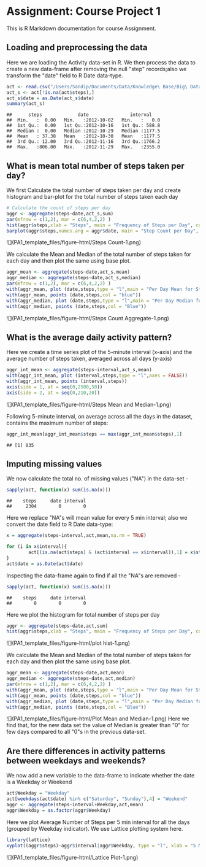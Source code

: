 Assignment: Course Project 1
============================

This is R Markdown documentation for course Assignment.

## Loading and preprocessing the data

Here we are loading the Activity data-set in R. We then process the data to create a new data-frame after removing the null "step" records;also we transform the "date" field to R Date data-type.


```r
act <- read.csv("/Users/Sandip/Documents/Data/Knowledge\ Base/Big\ Data/R\ Programming/Assignment_Data/activity.csv", header = TRUE, na.strings = "NA")
act_s <- act[!is.na(act$steps),]
act_s$date = as.Date(act_s$date)
summary(act_s)
```

```
##      steps             date               interval     
##  Min.   :  0.00   Min.   :2012-10-02   Min.   :   0.0  
##  1st Qu.:  0.00   1st Qu.:2012-10-16   1st Qu.: 588.8  
##  Median :  0.00   Median :2012-10-29   Median :1177.5  
##  Mean   : 37.38   Mean   :2012-10-30   Mean   :1177.5  
##  3rd Qu.: 12.00   3rd Qu.:2012-11-16   3rd Qu.:1766.2  
##  Max.   :806.00   Max.   :2012-11-29   Max.   :2355.0
```

## What is mean total number of steps taken per day?


We first Calculate the total number of steps taken per day and create histogram and bar-plot for the total number of steps taken each day


```r
# Calculate the count of steps per day
aggr <- aggregate(steps~date,act_s,sum)
par(mfrow = c(1,2), mar = c(6,4,2,2) )
hist(aggr$steps,xlab = "Steps", main = "Frequency of Steps per Day", col = "red",breaks = 53)
barplot(aggr$steps,names.arg = aggr$date, main = "Step Count per Day", xlab = "Date", ylab = "Steps Count")
```

![](PA1_template_files/figure-html/Steps Count-1.png)<!-- -->


We calculate the Mean and Median of the total number of steps taken for each day and then plot the same using base plot.


```r
aggr_mean <- aggregate(steps~date,act_s,mean)
aggr_median <- aggregate(steps~date,act_s,median)
par(mfrow = c(1,2), mar = c(6,4,2,2) )
with(aggr_mean, plot (date,steps,type = "l",main = "Per Day Mean for Steps", xlab = "Date", ylab = "Mean"))
with(aggr_mean, points (date,steps,col = "blue"))
with(aggr_median, plot (date,steps,type = "l",main = "Per Day Median for Steps", xlab = "Date", ylab = "Median"))
with(aggr_median, points (date,steps,col = "Blue"))
```

![](PA1_template_files/figure-html/Steps Count Aggregate-1.png)<!-- -->

## What is the average daily activity pattern?

Here we create a time series plot of the 5-minute interval (x-axis) and the average number of steps taken, averaged across all days (y-axis)


```r
aggr_int_mean <- aggregate(steps~interval,act_s,mean)
with(aggr_int_mean, plot (interval,steps,type = "l",axes = FALSE))
with(aggr_int_mean, points (interval,steps))
axis(side = 1, at = seq(0,2500,50))
axis(side = 2, at = seq(0,210,20))
```

![](PA1_template_files/figure-html/Steps Mean and Median-1.png)<!-- -->


Following 5-minute interval, on average across all the days in the dataset, contains the maximum number of steps:


```r
aggr_int_mean[aggr_int_mean$steps == max(aggr_int_mean$steps),1]
```

```
## [1] 835
```

## Imputing missing values

We now calculate the total no. of missing values ("NA") in the data-set -

```r
sapply(act, function(x) sum(is.na(x)))
```

```
##    steps     date interval 
##     2304        0        0
```

Here we replace "NA"s will mean value for every 5 min interval; also we convert the date field to R Date data-type:


```r
x = aggregate(steps~interval,act,mean,na.rm = TRUE)

for (i in x$interval){
        act[(is.na(act$steps) & (act$interval == x$interval)),1] = x$steps
}
act$date = as.Date(act$date)
```

Inspecting the data-frame again to find if all the "NA"s are removed -


```r
sapply(act, function(x) sum(is.na(x)))
```

```
##    steps     date interval 
##        0        0        0
```

Here we plot the histogram for total number of steps per day

```r
aggr <- aggregate(steps~date,act,sum)
hist(aggr$steps,xlab = "Steps", main = "Frequency of Steps per Day", col = "red",breaks = 60)
```

![](PA1_template_files/figure-html/plot hist-1.png)<!-- -->

We calculate the Mean and Median of the total number of steps taken for each day and then plot the same using base plot.


```r
aggr_mean <- aggregate(steps~date,act,mean)
aggr_median <- aggregate(steps~date,act,median)
par(mfrow = c(1,2), mar = c(6,4,2,2) )
with(aggr_mean, plot (date,steps,type = "l",main = "Per Day Mean for Steps", xlab = "Date", ylab = "Mean"))
with(aggr_mean, points (date,steps,col = "blue"))
with(aggr_median, plot (date,steps,type = "l",main = "Per Day Median for Steps", xlab = "Date", ylab = "Median"))
with(aggr_median, points (date,steps,col = "Blue"))
```

![](PA1_template_files/figure-html/Plot Mean and Median-1.png)<!-- -->
Here we find that, for the new data set the value of Median is greater than "0" for few days compared to all "0"s in the previous data-set.

## Are there differences in activity patterns between weekdays and weekends?

We now add a new variable to the data-frame to indicate whether the date is a Weekday or Weekend

```r
act$Weekday = "Weekday"
act[weekdays(act$date) %in% c("Saturday", "Sunday"),4] = "Weekend"
aggr <- aggregate(steps~interval+Weekday,act,mean)
aggr$Weekday = as.factor(aggr$Weekday)
```

Here we plot Average Number of Steps per 5 min interval for all the days (grouped by Weekday indicator). We use Lattice plotting system here.


```r
library(lattice)
xyplot((aggr$steps)~aggr$interval|aggr$Weekday, type = "l", xlab = "5 Min Interval", ylab = "Average Steps", layout = c(1,2))
```

![](PA1_template_files/figure-html/Lattice Plot-1.png)<!-- -->


